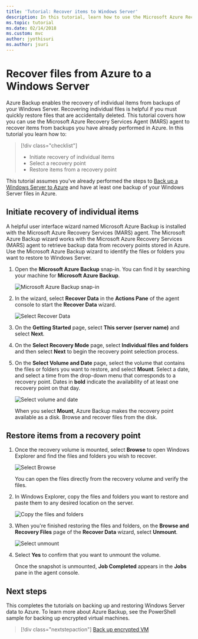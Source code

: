 ```yaml
---
title: 'Tutorial: Recover items to Windows Server'
description: In this tutorial, learn how to use the Microsoft Azure Recovery Services Agent (MARS) agent to recover items from Azure to a Windows Server.
ms.topic: tutorial
ms.date: 02/14/2018
ms.custom: mvc
author: jyothisuri
ms.author: jsuri
---
```

# Recover files from Azure to a Windows Server

Azure Backup enables the recovery of individual items from backups of your Windows Server. Recovering individual files is helpful if you must quickly restore files that are accidentally deleted. This tutorial covers how you can use the Microsoft Azure Recovery Services Agent (MARS) agent to recover items from backups you have already performed in Azure. In this tutorial you learn how to:

> [!div class="checklist"]
>
> * Initiate recovery of individual items
> * Select a recovery point
> * Restore items from a recovery point

This tutorial assumes you've already performed the steps to [Back up a Windows Server to Azure](backup-windows-with-mars-agent.md) and have at least one backup of your Windows Server files in Azure.

## Initiate recovery of individual items

A helpful user interface wizard named Microsoft Azure Backup is installed with the Microsoft Azure Recovery Services (MARS) agent. The Microsoft Azure Backup wizard works with the Microsoft Azure Recovery Services (MARS) agent to retrieve backup data from recovery points stored in Azure. Use the Microsoft Azure Backup wizard to identify the files or folders you want to restore to Windows Server.

1. Open the **Microsoft Azure Backup** snap-in. You can find it by searching your machine for **Microsoft Azure Backup**.

    ![Microsoft Azure Backup snap-in](./media/tutorial-backup-restore-files-windows-server/mars.png)

2. In the wizard, select **Recover Data** in the **Actions Pane** of the agent console to start the **Recover Data** wizard.

    ![Select Recover Data](./media/tutorial-backup-restore-files-windows-server/mars-recover-data.png)

3. On the **Getting Started** page, select **This server (server name)** and select **Next**.

4. On the **Select Recovery Mode** page, select **Individual files and folders** and then select **Next** to begin the recovery point selection process.

5. On the **Select Volume and Date** page, select the volume that contains the files or folders you want to restore, and select **Mount**. Select a date, and select a time from the drop-down menu that corresponds to a recovery point. Dates in **bold** indicate the availability of at least one recovery point on that day.

    ![Select volume and date](./media/tutorial-backup-restore-files-windows-server/mars-select-date.png)

    When you select **Mount**, Azure Backup makes the recovery point available as a disk. Browse and recover files from the disk.

## Restore items from a recovery point

1. Once the recovery volume is mounted, select **Browse** to open Windows Explorer and find the files and folders you wish to recover.

    ![Select Browse](./media/tutorial-backup-restore-files-windows-server/mars-browse-recover.png)

    You can open the files directly from the recovery volume and verify the files.

2. In Windows Explorer, copy the files and folders you want to restore and paste them to any desired location on the server.

    ![Copy the files and folders](./media/tutorial-backup-restore-files-windows-server/mars-final.png)

3. When you're finished restoring the files and folders, on the **Browse and Recovery Files** page of the **Recover Data** wizard, select **Unmount**.

    ![Select unmount](./media/tutorial-backup-restore-files-windows-server/unmount-and-confirm.png)

4. Select **Yes** to confirm that you want to unmount the volume.

    Once the snapshot is unmounted, **Job Completed** appears in the **Jobs** pane in the agent console.

## Next steps

This completes the tutorials on backing up and restoring Windows Server data to Azure. To learn more about Azure Backup, see the PowerShell sample for backing up encrypted virtual machines.

> [!div class="nextstepaction"]
> [Back up encrypted VM](./scripts/backup-powershell-sample-backup-encrypted-vm.md)
